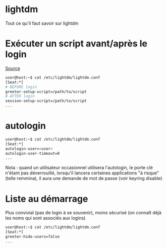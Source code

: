 # lightdm

Tout ce qu'il faut savoir sur lightdm

# Exécuter un script avant/après le login
[Source](https://unix.stackexchange.com/questions/450835/how-to-execute-command-before-user-login-on-linux/450836#450836)
```sh
user@host:~$ cat /etc/lightdm/lightdm.conf 
[Seat:*]
# BEFORE login
greeter-setup-script=/path/to/script
# AFTER login
session-setup-script=/path/to/script
...
```

# autologin
```sh
user@host:~$ cat /etc/lightdm/lightdm.conf
[Seat:*]
autologin-user=<user>
autologin-user-timeout=0
...
```
Nota : quand un utilisateur occasionnel utilisera l'autologin, le porte clé n'étant pas déverrouillé, lorsqu'il lancera certaines applications "à risque" (telle remmina), il aura une demande de mot de passe (voir keyring disable)

# Liste au démarrage
Plus convivial (pas de login à se souvenir), moins sécurisé (on connaît déjà les noms qui sont associés aux logins)
```sh
user@host:~$ cat /etc/lightdm/lightdm.conf
[Seat:*]
greeter-hide-users=false
...
```
